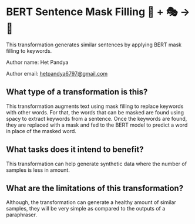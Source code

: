 # BERT Sentence Mask Filling 🦎  + 🎭 → 🐍
This transformation generates similar sentences by applying BERT mask filling to keywords.

Author name: Het Pandya

Author email: hetpandya6797@gmail.com

## What type of a transformation is this?
This transformation augments text using mask filling to replace keywords with other words. For that, the words that can be masked are found using spacy to extract keywords from a sentence. Once the keywords are found, they are replaced with a mask and fed to the BERT model to predict a word in place of the masked word.

## What tasks does it intend to benefit?
This transformation can help generate synthetic data where the number of samples is less in amount.

## What are the limitations of this transformation?
Although, the transformation can generate a healthy amount of similar samples, they will be very simple as compared to the outputs of a paraphraser.